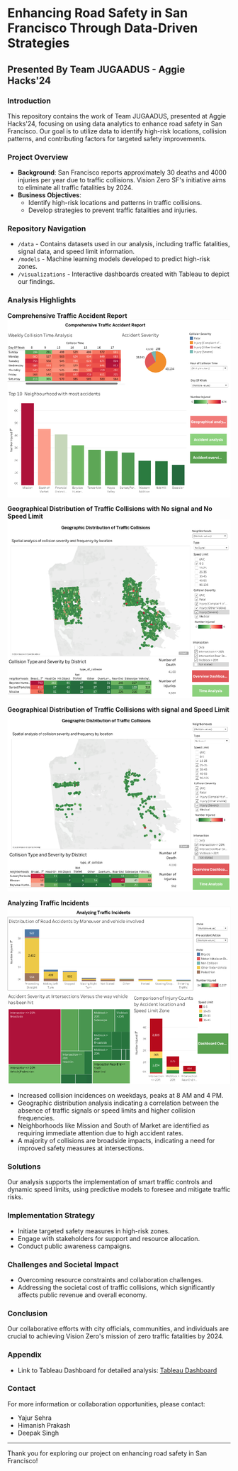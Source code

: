 # Enhancing Road Safety in San Francisco Through Data-Driven Strategies

## Presented By Team JUGAADUS - Aggie Hacks'24

### Introduction
This repository contains the work of Team JUGAADUS, presented at Aggie Hacks'24, focusing on using data analytics to enhance road safety in San Francisco. Our goal is to utilize data to identify high-risk locations, collision patterns, and contributing factors for targeted safety improvements.

### Project Overview
- **Background**: San Francisco reports approximately 30 deaths and 4000 injuries per year due to traffic collisions. Vision Zero SF's initiative aims to eliminate all traffic fatalities by 2024.
- **Business Objectives**:
  - Identify high-risk locations and patterns in traffic collisions.
  - Develop strategies to prevent traffic fatalities and injuries.

### Repository Navigation
- `/data` - Contains datasets used in our analysis, including traffic fatalities, signal data, and speed limit information.
- `/models` - Machine learning models developed to predict high-risk zones.
- `/visualizations` - Interactive dashboards created with Tableau to depict our findings.

### Analysis Highlights

**Comprehensive Traffic Accident Report**
![Comprehensive Traffic Accident Report](/screenshots/Overview-dashboard.png)

**Geographical Distribution of Traffic Collisions with No signal and No Speed Limit**
![Geographical Distribution of Traffic Collisions](/screenshots/Geigraphical_analysis_1.png)

**Geographical Distribution of Traffic Collisions with signal and Speed Limit**
![Traffic Collision Analysis Over Time](/screenshots/Geographical_analysis_2.png)

**Analyzing Traffic Incidents**
![Analyzing Traffic Incidents](/screenshots/Traffic_collision.png)

- Increased collision incidences on weekdays, peaks at 8 AM and 4 PM.
- Geographic distribution analysis indicating a correlation between the absence of traffic signals or speed limits and higher collision frequencies.
- Neighborhoods like Mission and South of Market are identified as requiring immediate attention due to high accident rates.
- A majority of collisions are broadside impacts, indicating a need for improved safety measures at intersections.

### Solutions
Our analysis supports the implementation of smart traffic controls and dynamic speed limits, using predictive models to foresee and mitigate traffic risks.

### Implementation Strategy
- Initiate targeted safety measures in high-risk zones.
- Engage with stakeholders for support and resource allocation.
- Conduct public awareness campaigns.

### Challenges and Societal Impact
- Overcoming resource constraints and collaboration challenges.
- Addressing the societal cost of traffic collisions, which significantly affects public revenue and overall economy.

### Conclusion
Our collaborative efforts with city officials, communities, and individuals are crucial to achieving Vision Zero's mission of zero traffic fatalities by 2024.

### Appendix
- Link to Tableau Dashboard for detailed analysis: [Tableau Dashboard](https://drive.google.com/drive/folders/1thm4LR_NnyEQfn6aR5H8hIsk698fyaei)

### Contact
For more information or collaboration opportunities, please contact:

- Yajur Sehra
- Himanish Prakash
- Deepak Singh

---

Thank you for exploring our project on enhancing road safety in San Francisco!
